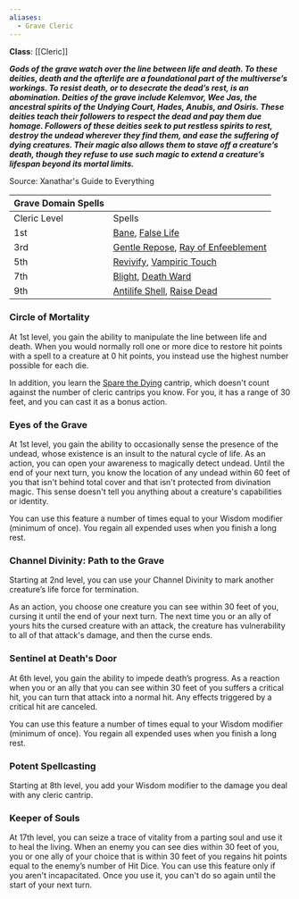 ```yaml
---
aliases:
  - Grave Cleric
---
```

**Class**: [[Cleric]] 

**_Gods of the grave watch over the line between life and death. To these deities, death and the afterlife are a foundational part of the multiverse’s workings. To resist death, or to desecrate the dead’s rest, is an abomination. Deities of the grave include Kelemvor, Wee Jas, the ancestral spirits of the Undying Court, Hades, Anubis, and Osiris. These deities teach their followers to respect the dead and pay them due homage. Followers of these deities seek to put restless spirits to rest, destroy the undead wherever they find them, and ease the suffering of dying creatures. Their magic also allows them to stave off a creature’s death, though they refuse to use such magic to extend a creature’s lifespan beyond its mortal limits._**

Source: Xanathar's Guide to Everything

|Grave Domain Spells|   |
|---|---|
|Cleric Level|Spells|
|1st|[Bane](http://dnd5e.wikidot.com/spell:bane), [False Life](http://dnd5e.wikidot.com/spell:false-life)|
|3rd|[Gentle Repose](http://dnd5e.wikidot.com/spell:gentle-repose), [Ray of Enfeeblement](http://dnd5e.wikidot.com/spell:ray-of-enfeeblement)|
|5th|[Revivify](http://dnd5e.wikidot.com/spell:revivify), [Vampiric Touch](http://dnd5e.wikidot.com/spell:vampiric-touch)|
|7th|[Blight](http://dnd5e.wikidot.com/spell:blight), [Death Ward](http://dnd5e.wikidot.com/spell:death-ward)|
|9th|[Antilife Shell](http://dnd5e.wikidot.com/spell:antilife-shell), [Raise Dead](http://dnd5e.wikidot.com/spell:raise-dead)|

### Circle of Mortality

At 1st level, you gain the ability to manipulate the line between life and death. When you would normally roll one or more dice to restore hit points with a spell to a creature at 0 hit points, you instead use the highest number possible for each die.

In addition, you learn the [Spare the Dying](http://dnd5e.wikidot.com/spell:spare-the-dying) cantrip, which doesn't count against the number of cleric cantrips you know. For you, it has a range of 30 feet, and you can cast it as a bonus action.

### Eyes of the Grave

At 1st level, you gain the ability to occasionally sense the presence of the undead, whose existence is an insult to the natural cycle of life. As an action, you can open your awareness to magically detect undead. Until the end of your next turn, you know the location of any undead within 60 feet of you that isn't behind total cover and that isn't protected from divination magic. This sense doesn't tell you anything about a creature's capabilities or identity.

You can use this feature a number of times equal to your Wisdom modifier (minimum of once). You regain all expended uses when you finish a long rest.

### Channel Divinity: Path to the Grave

Starting at 2nd level, you can use your Channel Divinity to mark another creature’s life force for termination.

As an action, you choose one creature you can see within 30 feet of you, cursing it until the end of your next turn. The next time you or an ally of yours hits the cursed creature with an attack, the creature has vulnerability to all of that attack's damage, and then the curse ends.

### Sentinel at Death's Door

At 6th level, you gain the ability to impede death’s progress. As a reaction when you or an ally that you can see within 30 feet of you suffers a critical hit, you can turn that attack into a normal hit. Any effects triggered by a critical hit are canceled.

You can use this feature a number of times equal to your Wisdom modifier (minimum of once). You regain all expended uses when you finish a long rest.

### Potent Spellcasting

Starting at 8th level, you add your Wisdom modifier to the damage you deal with any cleric cantrip.

### Keeper of Souls

At 17th level, you can seize a trace of vitality from a parting soul and use it to heal the living. When an enemy you can see dies within 30 feet of you, you or one ally of your choice that is within 30 feet of you regains hit points equal to the enemy’s number of Hit Dice. You can use this feature only if you aren't incapacitated. Once you use it, you can't do so again until the start of your next turn.
